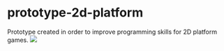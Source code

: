 # prototype-2d-platform
Prototype created in order to improve programming skills for 2D platform games.
![](https://media.giphy.com/media/ELFYDsM2kJ0CuDpN84/giphy.gif)
